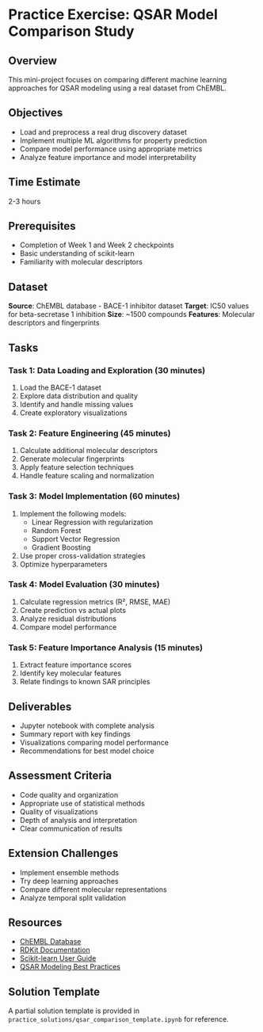 # Practice Exercise: QSAR Model Comparison Study

## Overview
This mini-project focuses on comparing different machine learning approaches for QSAR modeling using a real dataset from ChEMBL.

## Objectives
- Load and preprocess a real drug discovery dataset
- Implement multiple ML algorithms for property prediction
- Compare model performance using appropriate metrics
- Analyze feature importance and model interpretability

## Time Estimate
2-3 hours

## Prerequisites
- Completion of Week 1 and Week 2 checkpoints
- Basic understanding of scikit-learn
- Familiarity with molecular descriptors

## Dataset
**Source**: ChEMBL database - BACE-1 inhibitor dataset
**Target**: IC50 values for beta-secretase 1 inhibition
**Size**: ~1500 compounds
**Features**: Molecular descriptors and fingerprints

## Tasks

### Task 1: Data Loading and Exploration (30 minutes)
1. Load the BACE-1 dataset
2. Explore data distribution and quality
3. Identify and handle missing values
4. Create exploratory visualizations

### Task 2: Feature Engineering (45 minutes)
1. Calculate additional molecular descriptors
2. Generate molecular fingerprints
3. Apply feature selection techniques
4. Handle feature scaling and normalization

### Task 3: Model Implementation (60 minutes)
1. Implement the following models:
   - Linear Regression with regularization
   - Random Forest
   - Support Vector Regression
   - Gradient Boosting
2. Use proper cross-validation strategies
3. Optimize hyperparameters

### Task 4: Model Evaluation (30 minutes)
1. Calculate regression metrics (R², RMSE, MAE)
2. Create prediction vs actual plots
3. Analyze residual distributions
4. Compare model performance

### Task 5: Feature Importance Analysis (15 minutes)
1. Extract feature importance scores
2. Identify key molecular features
3. Relate findings to known SAR principles

## Deliverables
- Jupyter notebook with complete analysis
- Summary report with key findings
- Visualizations comparing model performance
- Recommendations for best model choice

## Assessment Criteria
- Code quality and organization
- Appropriate use of statistical methods
- Quality of visualizations
- Depth of analysis and interpretation
- Clear communication of results

## Extension Challenges
- Implement ensemble methods
- Try deep learning approaches
- Compare different molecular representations
- Analyze temporal split validation

## Resources
- [ChEMBL Database](https://www.ebi.ac.uk/chembl/)
- [RDKit Documentation](https://www.rdkit.org/docs/)
- [Scikit-learn User Guide](https://scikit-learn.org/stable/user_guide.html)
- [QSAR Modeling Best Practices](https://doi.org/10.1038/s41597-019-0151-1)

## Solution Template
A partial solution template is provided in `practice_solutions/qsar_comparison_template.ipynb` for reference.

